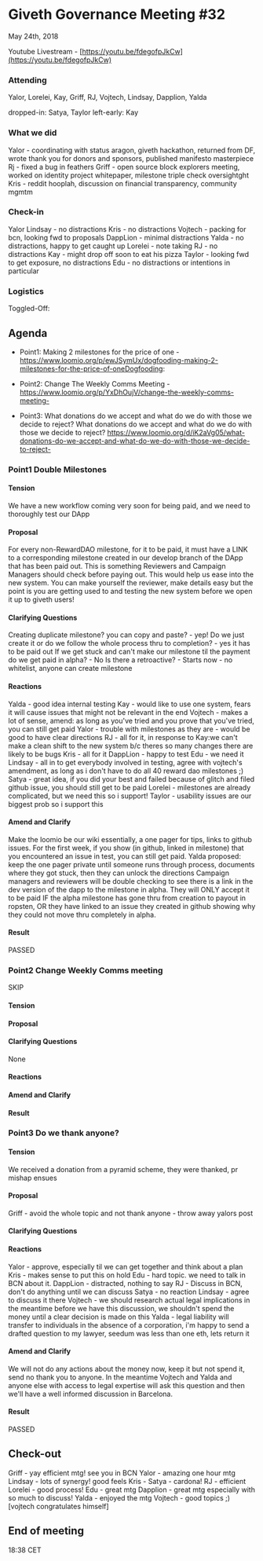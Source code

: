 # Giveth Governance Meeting #32


May 24th, 2018


Youtube Livestream - [https://youtu.be/fdegofpJkCw](https://youtu.be/fdegofpJkCw)


### Attending
Yalor, Lorelei, Kay, Griff, RJ, Vojtech, Lindsay, Dapplion, Yalda

dropped-in: Satya, Taylor
left-early: Kay

###  What we did
Yalor - coordinating with status aragon, giveth hackathon, returned from DF, wrote thank you for donors and sponsors, published manifesto masterpiece
Rj - fixed a bug in feathers
Griff - open source block explorers meeting, worked on identity project whitepaper, milestone triple check oversightght
Kris - reddit hooplah, discussion on financial transparency, community mgmtm


### Check-in
Yalor
Lindsay - no distractions
Kris - no distractions
Vojtech - packing for bcn, looking fwd to proposals
DappLion - minimal distractions
Yalda - no distractions, happy to get caught up 
Lorelei - note taking
RJ - no distractions
Kay - might drop off soon to eat his pizza
Taylor - looking fwd to get exposure, no distractions
Edu - no distractions or intentions in particular

### Logistics

Toggled-Off: 

## Agenda

*   Point1:
Making 2 milestones for the price of one -https://www.loomio.org/p/ewJSymUx/dogfooding-making-2-milestones-for-the-price-of-oneDogfooding: 

*   Point2:
Change The Weekly Comms Meeting  - https://www.loomio.org/p/YxDhOujV/change-the-weekly-comms-meeting-

*   Point3: 
What donations do we accept and what do we do with those we decide to reject? What donations do we accept and what do we do with those we decide to reject? https://www.loomio.org/d/iK2aVg05/what-donations-do-we-accept-and-what-do-we-do-with-those-we-decide-to-reject-

### Point1 Double Milestones



#### Tension
We have a new workflow coming very soon for being paid, and we need to thoroughly test our DApp


#### Proposal
For every non-RewardDAO milestone, for it to be paid, it must have a LINK to a corresponding milestone created in our develop branch of the DApp that has been paid out. This is something Reviewers and Campaign Managers should check before paying out. This would help us ease into the new system.
You can make yourself the reviewer, make details easy but the point is you are getting used to and testing the new system before we open it up to giveth users! 

#### Clarifying Questions
Creating duplicate milestone? you can copy and paste? - yep! 
Do we just create it or do we follow the whole process thru to completion? - yes it has to be paid out
If we get stuck and can't make our milestone til the payment do we get paid in alpha? - No
Is there a retroactive? - Starts now - no whitelist, anyone can create milestone

#### Reactions
Yalda - good idea internal testing
Kay - would like to use one system, fears it will cause issues that might not be relevant in the end
Vojtech - makes a lot of sense, amend: as long as you've tried and you prove that you've tried, you can still get paid
Yalor - trouble with milestones as they are - would be good to have clear directions
RJ - all for it, in response to Kay:we can't make a clean shift to the new system b/c theres so many changes there are likely to be bugs
Kris - all for it
DappLion - happy to test
Edu - we need it
Lindsay - all in to get everybody involved in testing, agree with vojtech's amendment, as long as i don't have to do all 40 reward dao milestones ;)
Satya - great idea, if you did your best and failed because of glitch and filed github issue, you should still get to be paid
Lorelei - milestones are already complicated, but we need this so i support! 
Taylor - usability issues are our biggest prob so i support this


#### Amend and Clarify
Make the loomio be our wiki essentially, a one pager for tips, links to github issues. For the first week, if you show (in github, linked in milestone) that you encountered an issue in test, you can still get paid. 
Yalda proposed: keep the one pager private until someone runs through process, documents where they got stuck, then they can unlock the directions
Campaign managers and reviewers will be double checking to see there is a link in the dev version of the dapp to the milestone in alpha. They will ONLY accept it to be paid IF the alpha milestone has gone thru from creation to payout in ropsten, OR they have linked to an issue they created in github showing why they could not move thru completely in alpha.

#### Result
PASSED

### Point2 Change Weekly Comms meeting
SKIP



#### Tension



#### Proposal


#### Clarifying Questions
None

#### Reactions


#### Amend and Clarify

#### Result


### Point3 Do we thank anyone?


#### Tension
We received a donation from a pyramid scheme, they were thanked, pr mishap ensues


#### Proposal
Griff - avoid the whole topic and not thank anyone - throw away yalors post

#### Clarifying Questions




#### Reactions
Yalor - approve, especially til we can get together and think about a plan
Kris - makes sense to put this on hold
Edu - hard topic. we need to talk in BCN about it. 
DappLion - distracted, nothing to say
RJ - Discuss in BCN, don't do anything until we can discuss
Satya - no reaction
Lindsay - agree to discuss it there
Vojtech - we should research actual legal implications in the meantime before we have this discussion, we shouldn't spend the money until a clear decision is made on this
Yalda - legal liability will transfer to individuals in the absence of a corporation, i'm happy to send a drafted question to my lawyer, seedum was less than one eth, lets return it




#### Amend and Clarify
We will not do any actions about the money now, keep it but not spend it, send no thank you to anyone. In the meantime Vojtech and Yalda and anyone else with access to legal expertise will ask this question and then we'll have a well informed discussion in Barcelona. 


#### Result
PASSED 

## Check-out
Griff - yay efficient mtg! see you in BCN
Yalor - amazing one hour mtg
Lindsay - lots of synergy! good feels
Kris - 
Satya - cardona!
RJ - efficient
Lorelei - good process!
Edu - great mtg
Dapplion - great mtg especially with so much to discuss!
Yalda - enjoyed the mtg
Vojtech - good topics ;) [vojtech congratulates himself]


## End of meeting
18:38 CET
